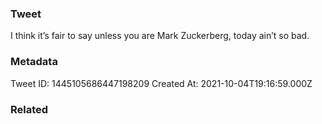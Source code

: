 ### Tweet
I think it’s fair to say unless you are Mark Zuckerberg, today ain’t so bad.

### Metadata
Tweet ID: 1445105686447198209
Created At: 2021-10-04T19:16:59.000Z

### Related


